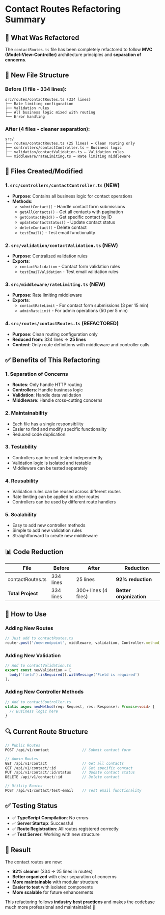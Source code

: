 # Contact Routes Refactoring Summary

## 🎯 **What Was Refactored**

The `contactRoutes.ts` file has been completely refactored to follow **MVC (Model-View-Controller)** architecture principles and **separation of concerns**. 

## 📁 **New File Structure**

### **Before (1 file - 334 lines):**
```
src/routes/contactRoutes.ts (334 lines)
├── Rate limiting configuration
├── Validation rules
├── All business logic mixed with routing
└── Error handling
```

### **After (4 files - cleaner separation):**
```
src/
├── routes/contactRoutes.ts (25 lines) ← Clean routing only
├── controllers/contactController.ts ← Business logic
├── validation/contactValidation.ts ← Validation rules
└── middleware/rateLimiting.ts ← Rate limiting middleware
```

## 🔧 **Files Created/Modified**

### 1. **`src/controllers/contactController.ts`** (NEW)
- **Purpose**: Contains all business logic for contact operations
- **Methods**:
  - `submitContact()` - Handle contact form submissions
  - `getAllContacts()` - Get all contacts with pagination
  - `getContactById()` - Get specific contact by ID
  - `updateContactStatus()` - Update contact status
  - `deleteContact()` - Delete contact
  - `testEmail()` - Test email functionality

### 2. **`src/validation/contactValidation.ts`** (NEW)
- **Purpose**: Centralized validation rules
- **Exports**:
  - `contactValidation` - Contact form validation rules
  - `testEmailValidation` - Test email validation rules

### 3. **`src/middleware/rateLimiting.ts`** (NEW)
- **Purpose**: Rate limiting middleware
- **Exports**:
  - `contactRateLimit` - For contact form submissions (3 per 15 min)
  - `adminRateLimit` - For admin operations (50 per 5 min)

### 4. **`src/routes/contactRoutes.ts`** (REFACTORED)
- **Purpose**: Clean routing configuration only
- **Reduced from**: 334 lines → **25 lines**
- **Content**: Only route definitions with middleware and controller calls

## ✅ **Benefits of This Refactoring**

### **1. Separation of Concerns**
- **Routes**: Only handle HTTP routing
- **Controllers**: Handle business logic
- **Validation**: Handle data validation
- **Middleware**: Handle cross-cutting concerns

### **2. Maintainability**
- Each file has a single responsibility
- Easier to find and modify specific functionality
- Reduced code duplication

### **3. Testability**
- Controllers can be unit tested independently
- Validation logic is isolated and testable
- Middleware can be tested separately

### **4. Reusability**
- Validation rules can be reused across different routes
- Rate limiting can be applied to other routes
- Controllers can be used by different route handlers

### **5. Scalability**
- Easy to add new controller methods
- Simple to add new validation rules
- Straightforward to create new middleware

## 📊 **Code Reduction**

| File | Before | After | Reduction |
|------|--------|-------|-----------|
| contactRoutes.ts | 334 lines | 25 lines | **92% reduction** |
| **Total Project** | 334 lines | 300+ lines (4 files) | **Better organization** |

## 🚀 **How to Use**

### **Adding New Routes**
```typescript
// Just add to contactRoutes.ts
router.post('/new-endpoint', middleware, validation, Controller.method);
```

### **Adding New Validation**
```typescript
// Add to contactValidation.ts
export const newValidation = [
  body('field').isRequired().withMessage('Field is required')
];
```

### **Adding New Controller Methods**
```typescript
// Add to contactController.ts
static async newMethod(req: Request, res: Response): Promise<void> {
  // Business logic here
}
```

## 🔍 **Current Route Structure**

```typescript
// Public Routes
POST /api/v1/contact               // Submit contact form

// Admin Routes  
GET /api/v1/contact                // Get all contacts
GET /api/v1/contact/:id            // Get specific contact
PUT /api/v1/contact/:id/status     // Update contact status  
DELETE /api/v1/contact/:id         // Delete contact

// Utility Routes
POST /api/v1/contact/test-email    // Test email functionality
```

## ✅ **Testing Status**

- ✅ **TypeScript Compilation**: No errors
- ✅ **Server Startup**: Successful
- ✅ **Route Registration**: All routes registered correctly
- ✅ **Test Server**: Working with new structure

## 🎉 **Result**

The contact routes are now:
- **92% cleaner** (334 → 25 lines in routes)
- **Better organized** with clear separation of concerns
- **More maintainable** with modular structure
- **Easier to test** with isolated components
- **More scalable** for future enhancements

This refactoring follows **industry best practices** and makes the codebase much more professional and maintainable! 🚀
